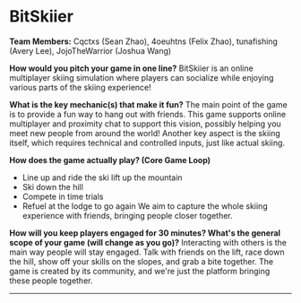 # BitSkiier

**Team Members:** Cqctxs (Sean Zhao), 4oeuhtns (Felix Zhao), tunafishing (Avery Lee), JojoTheWarrior (Joshua Wang)

**How would you pitch your game in one line?**
BitSkiier is an online multiplayer skiing simulation where players can socialize while enjoying various parts of the skiing experience!

**What is the key mechanic(s) that make it fun?**
The main point of the game is to provide a fun way to hang out with friends. This game supports online multiplayer and proximity chat to support this vision, possibly helping you meet new people from around the world! Another key aspect is the skiing itself, which requires technical and controlled inputs, just like actual skiing.

**How does the game actually play? (Core Game Loop)**
- Line up and ride the ski lift up the mountain
- Ski down the hill
- Compete in time trials
- Refuel at the lodge to go again
We aim to capture the whole skiing experience with friends, bringing people closer together.

**How will you keep players engaged for 30 minutes? What's the general scope of your game (will change as you go)?**
Interacting with others is the main way people will stay engaged. Talk with friends on the lift, race down the hill, show off your skills on the slopes, and grab a bite together. The game is created by its community, and we're just the platform bringing these people together.

---